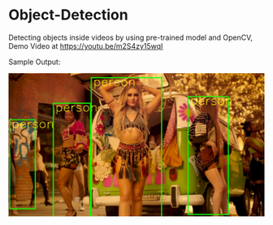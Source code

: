 # Object-Detection
Detecting objects inside videos by using pre-trained model and OpenCV, Demo Video at https://youtu.be/m2S4zy15wqI

Sample Output:

![Sample Output](https://github.com/zawwynnmyat/Object-Detection/blob/main/output.jpg)
